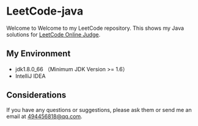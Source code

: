 # LeetCode-java
Welcome to Welcome to my LeetCode repository. 
This shows my Java solutions for [LeetCode Online Judge](http://oj.leetcode.com/).

## My Environment
* jdk1.8.0_66 （Minimum JDK Version >= 1.6）
* IntelliJ IDEA

## Considerations
If you have any questions or suggestions, please ask them or send me an email at 494456818@qq.com.

